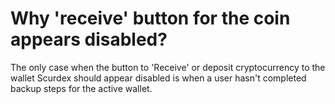 # Why 'receive' button for the coin appears disabled?

The only case when the button to 'Receive' or deposit cryptocurrency to the wallet Scurdex should appear disabled is when a user hasn't completed backup steps for the active wallet.
